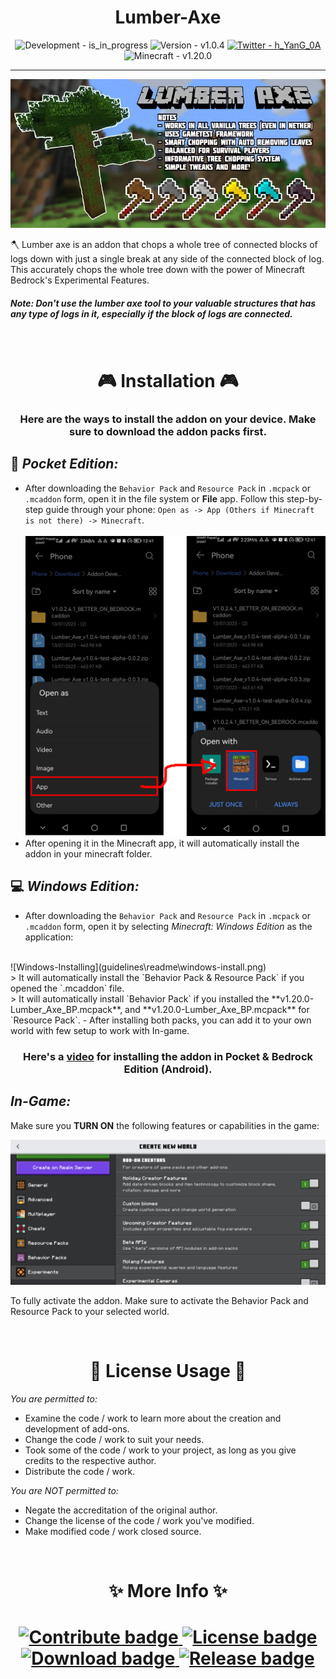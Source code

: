 <h1 align="center"> <strong> Lumber-Axe </strong> </h1>

<!-- img.shield's live badge not working consistently. -->
<!-- ![status](https://img.shields.io/endpoint?url=https%3A%2F%2Fdynamic-badge-formatter-ynrxn78r2oye.runkit.sh%2Fjson%3Furl%3Dhttps%253A%252F%252Flumber-axe-development-status-35us2vizz6yl.runkit.sh%252F%26query%3DDevelopment%26formatter%3Dmetric%26label%3DDevelopment%26labelColor%3Dgrey%26color%3Dblue%26logo%3Dvisualstudiocode%26logoColor%3Dblue%26logoWidth%3D16%26style%3Dflat) -->

<!-- ![version](https://img.shields.io/endpoint?url=https%3A%2F%2Fdynamic-badge-formatter-ynrxn78r2oye.runkit.sh%2Fjson%3Furl%3Dhttps%253A%252F%252Flumber-axe-development-status-35us2vizz6yl.runkit.sh%252F%26query%3DVersion%26formatter%3Dmetric%26label%3DVersion%26labelColor%3Dgrey%26color%3Dblue%26logo%3Dgit%26logoColor%3Dred%26logoWidth%3D16%26style%3Dflat) -->

<div align="center">

  ![Development - is_in_progress](https://img.shields.io/badge/Development-is__in__progress-2ea44f?logo=visualstudiocode&logoColor=blue)
  ![Version - v1.0.4](https://img.shields.io/badge/Version-v1.0.4-2ea44f?logo=git&logoColor=red)
  [![Twitter - h_YanG_0A](https://img.shields.io/badge/Twitter-Follow_@h__YanG__0A-2ea44f?logo=twitter&logoColor=blue)](https://twitter.com/h_YanG_0A)
  ![Minecraft - v1.20.0](https://img.shields.io/badge/Minecraft-v1.20.0-blue?logo=xbox&logoColor=green)
</div>


-----

<p align="center"><img src="guidelines\readme\thumbnail.jpg" alt="UPLOAD HD AS LOGO (WIP)"></p>


🪓 Lumber axe is an addon that chops a whole tree of connected blocks of logs down with just a single break at any side of the connected block of log. This accurately chops the whole tree down with the power of Minecraft Bedrock's Experimental Features.

##### **Note: Don't use the lumber axe tool to your valuable structures that has any type of logs in it, especially if the block of logs are connected.**

<br>

<h1 align="center" > <strong> 🎮 Installation 🎮 </strong> </h1>
<h3 align="center">Here are the ways to install the addon on your device. Make sure to download the addon packs first.</h3>

## 📱 *Pocket Edition:*

- After downloading the `Behavior Pack` and `Resource Pack` in `.mcpack` or `.mcaddon` form, open it in the file system or **File** app. Follow this step-by-step guide through your phone: `Open as -> App (Others if Minecraft is not there) -> Minecraft`. <br><br>
![Android-Installing](guidelines\readme\pocket-install.png)
- After opening it in the Minecraft app, it will automatically install the addon in your minecraft folder. 

## 💻 *Windows Edition:*

- After downloading the `Behavior Pack` and `Resource Pack` in `.mcpack` or `.mcaddon` form, open it by selecting *Minecraft: Windows Edition* as the application: 
<br>
![Windows-Installing](guidelines\readme\windows-install.png)
<br> > It will automatically install the `Behavior Pack & Resource Pack` if you opened the `.mcaddon` file. <br> > It will automatically install `Behavior Pack` if you installed the **v1.20.0-Lumber_Axe_BP.mcpack**, and **v1.20.0-Lumber_Axe_BP.mcpack** for `Resource Pack`.
- After installing both packs, you can add it to your own world with few setup to work with In-game.

<h3 align="center">
  Here's a <a href="WIP-Youtube">video</a> for installing the addon in <strong> Pocket & Bedrock Edition </strong> (Android).
</h3>

## *In-Game:*

Make sure you **TURN ON** the following features or capabilities in the game:

![Pocket Edition Experimental Toggle](guidelines\readme\experimental.png)

To fully activate the addon. Make sure to activate the Behavior Pack and Resource Pack to your selected world.


<br>

<h1 align="center" > <strong> 📃 License Usage 📃 </strong> </h1>

*You are permitted to:*

- Examine the code / work to learn more about the creation and development of add-ons.
- Change the code / work to suit your needs.
- Took some of the code / work to your project, as long as you give credits to the respective author.
- Distribute the code / work.

*You are NOT permitted to:*

- Negate the accreditation of the original author.
- Change the license of the code / work you've modified.
- Make modified code / work closed source.

<br>

<h1 align="center"> <strong> ✨ More Info ✨ </strong> <h1>

<div align="center">
  <a href="./contribute.md">
    <img src="https://img.shields.io/static/v1?label=&message=Contribute&color=dark+green&style=for-the-badge" alt="Contribute badge">
  </a>
  <a href="./LICENSE">
    <img src="https://img.shields.io/static/v1?label=&message=LICENSE&color=dark+green&style=for-the-badge" alt="License badge">
  </a>
  <a href="WORKING IN PROGRESS">
    <img src="https://img.shields.io/static/v1?label=&message=DOWNLOAD&color=dark+green&style=for-the-badge&logo=download&logoColor=black" alt="Download badge">
  </a>
  <a href="WORKING IN PROGRESS">
    <img src="https://img.shields.io/static/v1?label=&message=RELEASE&color=dark+green&style=for-the-badge" alt="Release badge">
  </a>
</div>
